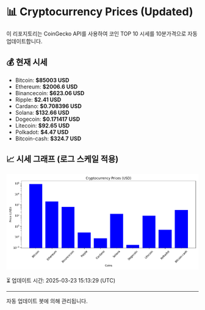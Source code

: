 
# 📊 Cryptocurrency Prices (Updated)

이 리포지토리는 CoinGecko API를 사용하여 코인 TOP 10 시세를 10분가격으로 자동 업데이트합니다.

## 💰 현재 시세
- Bitcoin: **$85003 USD**
- Ethereum: **$2006.6 USD**
- Binancecoin: **$623.06 USD**
- Ripple: **$2.41 USD**
- Cardano: **$0.708396 USD**
- Solana: **$132.66 USD**
- Dogecoin: **$0.171417 USD**
- Litecoin: **$92.65 USD**
- Polkadot: **$4.47 USD**
- Bitcoin-cash: **$324.7 USD**

## 📈 시세 그래프 (로그 스케일 적용)
![Crypto Prices](crypto_prices.png)

⏳ 업데이트 시간: 2025-03-23 15:13:29 (UTC)

---
자동 업데이트 봇에 의해 관리됩니다.

